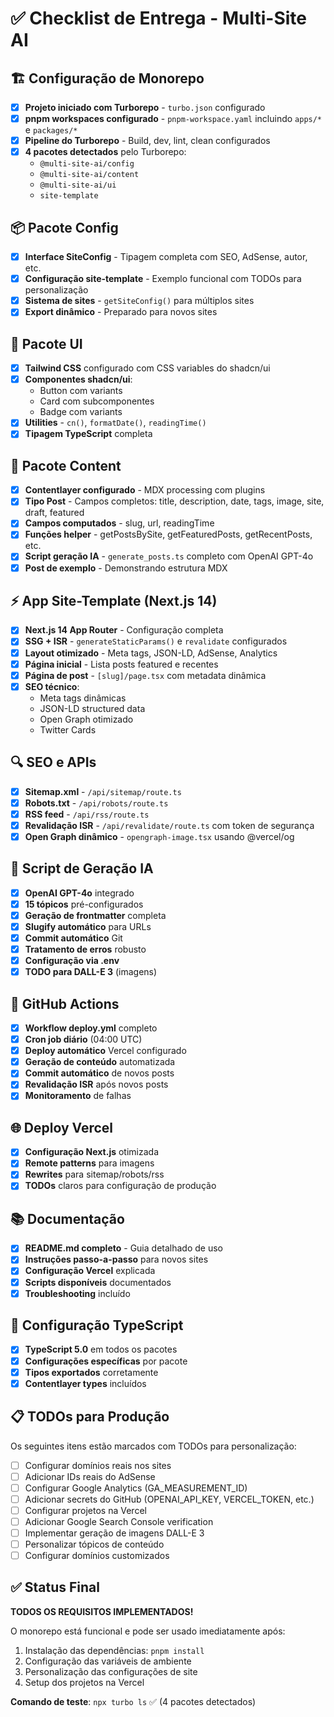 # ✅ Checklist de Entrega - Multi-Site AI

## 🏗️ Configuração de Monorepo

- [x] **Projeto iniciado com Turborepo** - `turbo.json` configurado
- [x] **pnpm workspaces configurado** - `pnpm-workspace.yaml` incluindo `apps/*` e `packages/*`
- [x] **Pipeline do Turborepo** - Build, dev, lint, clean configurados
- [x] **4 pacotes detectados** pelo Turborepo:
  - `@multi-site-ai/config`
  - `@multi-site-ai/content`
  - `@multi-site-ai/ui`
  - `site-template`

## 📦 Pacote Config

- [x] **Interface SiteConfig** - Tipagem completa com SEO, AdSense, autor, etc.
- [x] **Configuração site-template** - Exemplo funcional com TODOs para personalização
- [x] **Sistema de sites** - `getSiteConfig()` para múltiplos sites
- [x] **Export dinâmico** - Preparado para novos sites

## 🎨 Pacote UI

- [x] **Tailwind CSS** configurado com CSS variables do shadcn/ui
- [x] **Componentes shadcn/ui**:
  - Button com variants
  - Card com subcomponentes
  - Badge com variants
- [x] **Utilities** - `cn()`, `formatDate()`, `readingTime()`
- [x] **Tipagem TypeScript** completa

## 📝 Pacote Content

- [x] **Contentlayer configurado** - MDX processing com plugins
- [x] **Tipo Post** - Campos completos: title, description, date, tags, image, site, draft, featured
- [x] **Campos computados** - slug, url, readingTime
- [x] **Funções helper** - getPostsBySite, getFeaturedPosts, getRecentPosts, etc.
- [x] **Script geração IA** - `generate_posts.ts` completo com OpenAI GPT-4o
- [x] **Post de exemplo** - Demonstrando estrutura MDX

## ⚡ App Site-Template (Next.js 14)

- [x] **Next.js 14 App Router** - Configuração completa
- [x] **SSG + ISR** - `generateStaticParams()` e `revalidate` configurados
- [x] **Layout otimizado** - Meta tags, JSON-LD, AdSense, Analytics
- [x] **Página inicial** - Lista posts featured e recentes
- [x] **Página de post** - `[slug]/page.tsx` com metadata dinâmica
- [x] **SEO técnico**:
  - Meta tags dinâmicas
  - JSON-LD structured data
  - Open Graph otimizado
  - Twitter Cards

## 🔍 SEO e APIs

- [x] **Sitemap.xml** - `/api/sitemap/route.ts`
- [x] **Robots.txt** - `/api/robots/route.ts`
- [x] **RSS feed** - `/api/rss/route.ts`
- [x] **Revalidação ISR** - `/api/revalidate/route.ts` com token de segurança
- [x] **Open Graph dinâmico** - `opengraph-image.tsx` usando @vercel/og

## 🤖 Script de Geração IA

- [x] **OpenAI GPT-4o** integrado
- [x] **15 tópicos** pré-configurados
- [x] **Geração de frontmatter** completa
- [x] **Slugify automático** para URLs
- [x] **Commit automático** Git
- [x] **Tratamento de erros** robusto
- [x] **Configuração via .env**
- [x] **TODO para DALL-E 3** (imagens)

## 🚀 GitHub Actions

- [x] **Workflow deploy.yml** completo
- [x] **Cron job diário** (04:00 UTC)
- [x] **Deploy automático** Vercel configurado
- [x] **Geração de conteúdo** automatizada
- [x] **Commit automático** de novos posts
- [x] **Revalidação ISR** após novos posts
- [x] **Monitoramento** de falhas

## 🌐 Deploy Vercel

- [x] **Configuração Next.js** otimizada
- [x] **Remote patterns** para imagens
- [x] **Rewrites** para sitemap/robots/rss
- [x] **TODOs** claros para configuração de produção

## 📚 Documentação

- [x] **README.md completo** - Guia detalhado de uso
- [x] **Instruções passo-a-passo** para novos sites
- [x] **Configuração Vercel** explicada
- [x] **Scripts disponíveis** documentados
- [x] **Troubleshooting** incluído

## 🔧 Configuração TypeScript

- [x] **TypeScript 5.0** em todos os pacotes
- [x] **Configurações específicas** por pacote
- [x] **Tipos exportados** corretamente
- [x] **Contentlayer types** incluídos

## 📋 TODOs para Produção

Os seguintes itens estão marcados com TODOs para personalização:

- [ ] Configurar domínios reais nos sites
- [ ] Adicionar IDs reais do AdSense
- [ ] Configurar Google Analytics (GA_MEASUREMENT_ID)
- [ ] Adicionar secrets do GitHub (OPENAI_API_KEY, VERCEL_TOKEN, etc.)
- [ ] Configurar projetos na Vercel
- [ ] Adicionar Google Search Console verification
- [ ] Implementar geração de imagens DALL-E 3
- [ ] Personalizar tópicos de conteúdo
- [ ] Configurar domínios customizados

## ✅ Status Final

**TODOS OS REQUISITOS IMPLEMENTADOS!**

O monorepo está funcional e pode ser usado imediatamente após:

1. Instalação das dependências: `pnpm install`
2. Configuração das variáveis de ambiente
3. Personalização das configurações de site
4. Setup dos projetos na Vercel

**Comando de teste**: `npx turbo ls` ✅ (4 pacotes detectados)
